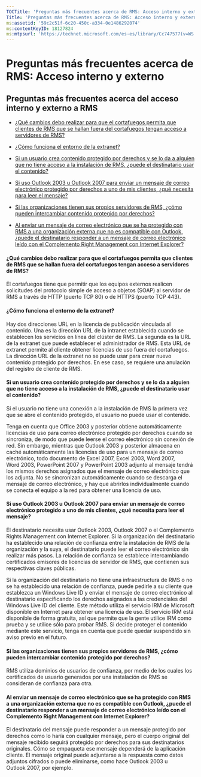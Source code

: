 ```yaml
---
TOCTitle: 'Preguntas más frecuentes acerca de RMS: Acceso interno y externo'
Title: 'Preguntas más frecuentes acerca de RMS: Acceso interno y externo'
ms:assetid: '59c2c51f-6c20-450c-a334-0e1486292074'
ms:contentKeyID: 18127824
ms:mtpsurl: 'https://technet.microsoft.com/es-es/library/Cc747577(v=WS.10)'
---
```


Preguntas más frecuentes acerca de RMS: Acceso interno y externo
================================================================

Preguntas más frecuentes acerca del acceso interno y externo a RMS
------------------------------------------------------------------

-   [¿Qué cambios debo realizar para que el cortafuegos permita que clientes de RMS que se hallan fuera del cortafuegos tengan acceso a servidores de RMS?](#bkmk_37)

-   [¿Cómo funciona el entorno de la extranet?](#bkmk_38)

-   [Si un usuario crea contenido protegido por derechos y se lo da a alguien que no tiene acceso a la instalación de RMS, ¿puede el destinatario usar el contenido?](#bkmk_39)

-   [Si uso Outlook 2003 u Outlook 2007 para enviar un mensaje de correo electrónico protegido por derechos a uno de mis clientes, ¿qué necesita para leer el mensaje?](#bkmk_40)

-   [Si las organizaciones tienen sus propios servidores de RMS, ¿cómo pueden intercambiar contenido protegido por derechos?](#bkmk_41)

-   [Al enviar un mensaje de correo electrónico que se ha protegido con RMS a una organización externa que no es compatible con Outlook, ¿puede el destinatario responder a un mensaje de correo electrónico leído con el Complemento Right Management con Internet Explorer?](#bkmk_42)

#### ¿Qué cambios debo realizar para que el cortafuegos permita que clientes de RMS que se hallan fuera del cortafuegos tengan acceso a servidores de RMS?

El cortafuegos tiene que permitir que los equipos externos realicen solicitudes del protocolo simple de acceso a objetos (SOAP) al servidor de RMS a través de HTTP (puerto TCP 80) o de HTTPS (puerto TCP 443).

#### ¿Cómo funciona el entorno de la extranet?

Hay dos direcciones URL en la licencia de publicación vinculada al contenido. Una es la dirección URL de la intranet establecida cuando se establecen los servicios en línea del clúster de RMS. La segunda es la URL de la extranet que puede establecer el administrador de RMS. Esta URL de extranet permite al cliente obtener licencias de uso fuera del cortafuegos. La dirección URL de la extranet no se puede usar para crear nuevo contenido protegido por derechos. En ese caso, se requiere una anulación del registro de cliente de RMS.

#### Si un usuario crea contenido protegido por derechos y se lo da a alguien que no tiene acceso a la instalación de RMS, ¿puede el destinatario usar el contenido?

Si el usuario no tiene una conexión a la instalación de RMS la primera vez que se abre el contenido protegido, el usuario no puede usar el contenido.

Tenga en cuenta que Office 2003 y posterior obtiene automáticamente licencias de uso para correo electrónico protegido por derechos cuando se sincroniza, de modo que puede leerse el correo electrónico sin conexión de red. Sin embargo, mientras que Outlook 2003 y posterior almacena en caché automáticamente las licencias de uso para un mensaje de correo electrónico, todo documento de Excel 2007, Excel 2003, Word 2007, Word 2003, PowerPoint 2007 y PowerPoint 2003 adjunto al mensaje tendrá los mismos derechos asignados que el mensaje de correo electrónico que los adjunta. No se sincronizan automáticamente cuando se descarga el mensaje de correo electrónico, y hay que abrirlos individualmente cuando se conecta el equipo a la red para obtener una licencia de uso.

#### Si uso Outlook 2003 u Outlook 2007 para enviar un mensaje de correo electrónico protegido a uno de mis clientes, ¿qué necesita para leer el mensaje?

El destinatario necesita usar Outlook 2003, Outlook 2007 o el Complemento Rights Management con Internet Explorer. Si la organización del destinatario ha establecido una relación de confianza entre la instalación de RMS de la organización y la suya, el destinatario puede leer el correo electrónico sin realizar más pasos. La relación de confianza se establece intercambiando certificados emisores de licencias de servidor de RMS, que contienen sus respectivas claves públicas.

Si la organización del destinatario no tiene una infraestructura de RMS o no se ha establecido una relación de confianza, puede pedirle a su cliente que establezca un Windows Live ID y enviar el mensaje de correo electrónico al destinatario especificando los derechos asignados a las credenciales del Windows Live ID del cliente. Este método utiliza el servicio IRM de Microsoft disponible en Internet para obtener una licencia de uso. El servicio IRM está disponible de forma gratuita, así que permite que la gente utilice IRM como prueba y se utilice sólo para probar RMS. Si decide proteger el contenido mediante este servicio, tenga en cuenta que puede quedar suspendido sin aviso previo en el futuro.

#### Si las organizaciones tienen sus propios servidores de RMS, ¿cómo pueden intercambiar contenido protegido por derechos?

RMS utiliza dominios de usuarios de confianza, por medio de los cuales los certificados de usuario generados por una instalación de RMS se consideran de confianza para otra.

#### Al enviar un mensaje de correo electrónico que se ha protegido con RMS a una organización externa que no es compatible con Outlook, ¿puede el destinatario responder a un mensaje de correo electrónico leído con el Complemento Right Management con Internet Explorer?

El destinatario del mensaje puede responder a un mensaje protegido por derechos como lo haría con cualquier mensaje, pero el cuerpo original del mensaje recibido seguirá protegido por derechos para sus destinatarios originales. Cómo se empaqueta ese mensaje dependerá de la aplicación cliente. El mensaje original puede adjuntarse a la respuesta como datos adjuntos cifrados o puede eliminarse, como hace Outlook 2003 u Outlook 2007, por ejemplo.
